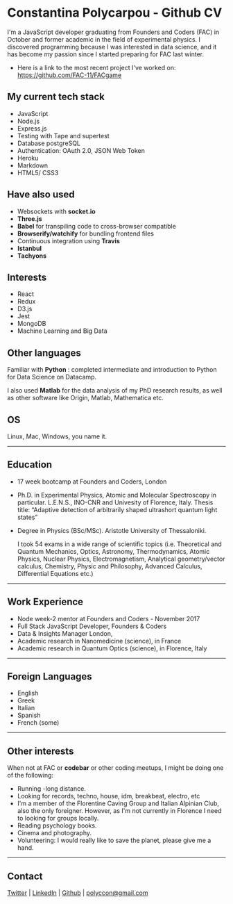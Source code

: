 # Constantina Polycarpou - Github CV

I'm a JavaScript developer graduating from Founders and Coders (FAC) in October and former academic in the field of experimental physics. I discovered programming because I was interested in data science, and it has become my passion since I started preparing for FAC last winter.

* Here is a link to the most recent project I've worked on: https://github.com/FAC-11/FACgame

## My current tech stack
* JavaScript
* Node.js
* Express.js
* Testing with Tape and supertest
* Database postgreSQL
* Authentication: OAuth 2.0, JSON Web Token
* Heroku
* Markdown
* HTML5/ CSS3


## Have also used
* Websockets with __socket.io__
* __Three.js__
* __Babel__ for transpiling code to cross-browser compatible
* __Browserify/watchify__ for bundling frontend files
* Continuous integration using __Travis__
* __Istanbul__
* __Tachyons__


## Interests 
* React
* Redux
* D3.js
* Jest
* MongoDB
* Machine Learning and Big Data


## Other languages

Familiar with __Python__ : completed intermediate and introduction to Python for Data Science on Datacamp. 

I also used __Matlab__ for the data analysis of my PhD research results, as well as other software like Origin, Matlab, Mathematica etc.


## OS
Linux, Mac, Windows, you name it.

***

## Education
* 17 week bootcamp at Founders and Coders, London

* Ph.D. in Experimental Physics, Atomic and Molecular Spectroscopy in particular. L.E.N.S., INO-CNR and Univesity of Florence, Italy.
    Thesis title: “Adaptive detection of arbitrarily shaped ultrashort quantum light states”

* Degree in Physics (BSc/MSc). Aristotle University of Thessaloniki.

    I took 54 exams in a wide range of scientific topics (i.e. Theoretical and Quantum Mechanics, Optics, Astronomy,
Thermodynamics, Atomic Physics, Nuclear Physics, Electromagnetism, Analytical geometry/vector calculus, Chemistry, Physic and Philosophy, Advanced Calculus, Differential Equations etc.)

***

## Work Experience
* Node week-2 mentor at Founders and Coders - November 2017
* Full Stack JavaScript Developer, Founders & Coders 
* Data & Insights Manager London, 
* Academic research in Nanomedicine (science), in France 
* Academic research in Quantum Optics (science), in Florence, Italy 

***

## Foreign Languages
* English
* Greek
* Italian 
* Spanish
* French (some)

***

## Other interests

When not at FAC or __codebar__ or other coding meetups, I might be doing one of the following:

* Running -long distance.
* Looking for records, techno, house, idm, breakbeat, electro, etc
* I'm a member of the Florentine Caving Group and Italian Alpinian Club, also the only foreigner. However, as I'm not currently in Florence I need to looking for groups locally.
* Reading psychology books.
* Cinema and photography.
* Volunteering: I would really like to save the planet, please give me a hand.

*** 

## Contact 
[Twitter](https://twitter.com/polyccon) | [LinkedIn](https://www.linkedin.com/in/polycco) | [Github](https://github.com/polyccon) | polyccon@gmail.com
